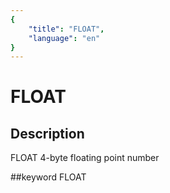 ```yaml
---
{
    "title": "FLOAT",
    "language": "en"
}
---
```


# FLOAT
## Description
FLOAT
4-byte floating point number

##keyword
FLOAT
